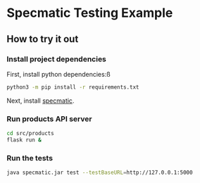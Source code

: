 # Specmatic Testing Example

## How to try it out

### Install project dependencies

First, install python dependencies:ß

```bash
python3 -m pip install -r requirements.txt
```

Next, install [specmatic](https://specmatic.in/download/latest.html).

### Run products API server

```bash
cd src/products
flask run &
```

### Run the tests

```bash
java specmatic.jar test --testBaseURL=http://127.0.0.1:5000
```
